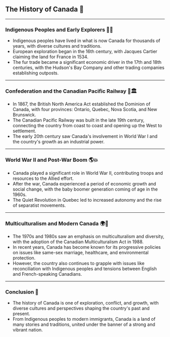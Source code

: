 ## The History of Canada 🍁

---

### Indigenous Peoples and Early Explorers 🌲🛶

- Indigenous peoples have lived in what is now Canada for thousands of years, with diverse cultures and traditions.
- European exploration began in the 16th century, with Jacques Cartier claiming the land for France in 1534.
- The fur trade became a significant economic driver in the 17th and 18th centuries, with the Hudson's Bay Company and other trading companies establishing outposts.

---

### Confederation and the Canadian Pacific Railway 🚂🏛️

- In 1867, the British North America Act established the Dominion of Canada, with four provinces: Ontario, Quebec, Nova Scotia, and New Brunswick.
- The Canadian Pacific Railway was built in the late 19th century, connecting the country from coast to coast and opening up the West to settlement.
- The early 20th century saw Canada's involvement in World War I and the country's growth as an industrial power.

---

### World War II and Post-War Boom 🌎💥

- Canada played a significant role in World War II, contributing troops and resources to the Allied effort.
- After the war, Canada experienced a period of economic growth and social change, with the baby boomer generation coming of age in the 1960s.
- The Quiet Revolution in Quebec led to increased autonomy and the rise of separatist movements.

---

### Multiculturalism and Modern Canada 🌍🌈

- The 1970s and 1980s saw an emphasis on multiculturalism and diversity, with the adoption of the Canadian Multiculturalism Act in 1988.
- In recent years, Canada has become known for its progressive policies on issues like same-sex marriage, healthcare, and environmental protection.
- However, the country also continues to grapple with issues like reconciliation with Indigenous peoples and tensions between English and French-speaking Canadians.

---

### Conclusion 🎉

- The history of Canada is one of exploration, conflict, and growth, with diverse cultures and perspectives shaping the country's past and present.
- From Indigenous peoples to modern immigrants, Canada is a land of many stories and traditions, united under the banner of a strong and vibrant nation.